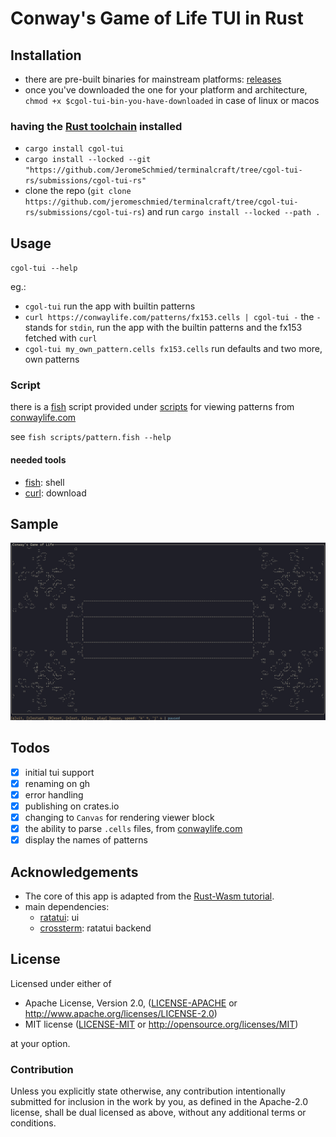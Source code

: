 # Conway's Game of Life TUI in Rust

## Installation 

-   there are pre-built binaries for mainstream platforms: [releases](https://github.com/JeromeSchmied/cgol-tui-rs/releases/latest)
-   once you've downloaded the one for your platform and architecture, `chmod +x $cgol-tui-bin-you-have-downloaded` in case of linux or macos

### having the [Rust toolchain](https://rustup.rs) installed
-   `cargo install cgol-tui`
-   `cargo install --locked --git "https://github.com/JeromeSchmied/terminalcraft/tree/cgol-tui-rs/submissions/cgol-tui-rs"`
-   clone the repo (`git clone https://github.com/jeromeschmied/terminalcraft/tree/cgol-tui-rs/submissions/cgol-tui-rs`) and run `cargo install --locked --path .`

## Usage

`cgol-tui --help`  

eg.:
-   `cgol-tui` run the app with builtin patterns
-   `curl https://conwaylife.com/patterns/fx153.cells | cgol-tui -` the `-` stands for `stdin`, run the app with the builtin patterns and the fx153 fetched with `curl`
-   `cgol-tui my_own_pattern.cells fx153.cells` run defaults and two more, own patterns

### Script

there is a [fish][fish-home] script provided under [scripts](./scripts/pattern.fish) for viewing patterns from [conwaylife.com][conway-patterns]</br>

see `fish scripts/pattern.fish --help`

#### needed tools

- [fish][fish-home]: shell
- [curl](https://curl.se/): download

## Sample

![Sample][1]

## Todos

-   [x] initial tui support
-   [x] renaming on gh
-   [x] error handling
-   [x] publishing on crates.io
-   [x] changing to `Canvas` for rendering viewer block
-   [x] the ability to parse `.cells` files, from [conwaylife.com][conway-patterns]
-   [x] display the names of patterns

## Acknowledgements

-   The core of this app is adapted from the [Rust-Wasm tutorial](https://rustwasm.github.io/docs/book/).
-   main dependencies:
    -   [ratatui](https://ratatui.rs): ui
    -   [crossterm](https://github.com/crossterm-rs/crossterm): ratatui backend

## License

Licensed under either of

-   Apache License, Version 2.0, ([LICENSE-APACHE](LICENSE_APACHE) or http://www.apache.org/licenses/LICENSE-2.0)
-   MIT license ([LICENSE-MIT](LICENSE_MIT) or http://opensource.org/licenses/MIT)

at your option.

### Contribution

Unless you explicitly state otherwise, any contribution intentionally
submitted for inclusion in the work by you, as defined in the Apache-2.0
license, shall be dual licensed as above, without any additional terms or
conditions.

[1]: assets/0.4.0.png "Image of using cgol-tui in Alacritty on Arch Linux btw"
[fish-home]: https://fishshell.com
[conway-patterns]: https://conwaylife.com/patterns/
